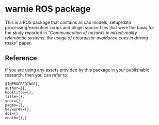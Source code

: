# warnie ROS package

This is a ROS package that contains all cad models, setup/data processing/execution scrips and plugin source files that were the basis for the study reported in *"Communication of hazards in mixed-reality telerobotic systems: the usage of naturalistic avoidance cues in driving tasks"* paper.

## Reference
If you are using any assets provided by this package in your publishable research, then you can refer to:
```
@INPROCEEDINGS{, 
author={}, 
booktitle={}, 
title={}, 
year={}, 
pages={}, 
keywords={}, 
doi={}, 
month={},}
```
